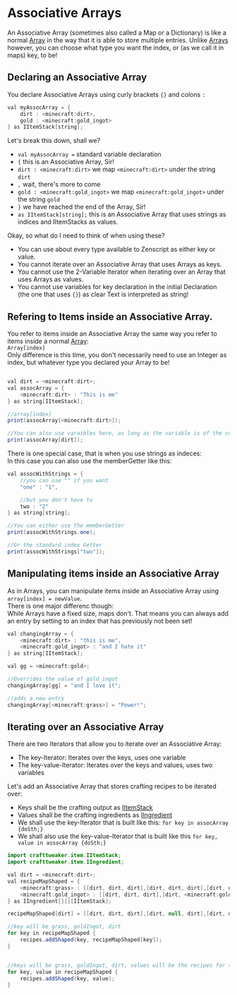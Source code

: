 # Associative Arrays

An Associative Array (sometimes also called a Map or a Dictionary) is like a normal [Array](Arrays_and_Loops) in the way that it is able to store multiple entries. Unlike [Arrays](Arrays_and_Loops) however, you can choose what type you want the index, or (as we call it in maps) key, to be!

## Declaring an Associative Array

You declare Associative Arrays using curly brackets `{}` and colons `:`  
```JAVA
val myAssocArray = {
	dirt : <minecraft:dirt>,
	gold : <minecraft:gold_ingot>
} as IItemStack[string];
```

Let's break this down, shall we?  

- `val myAssocArray =` standard variable declaration
- `{` this is an Associative Array, Sir!
- `dirt : <minecraft:dirt>` we map `<minecraft:dirt>` under the string `dirt`
- `,` wait, there's more to come
- `gold : <minecraft:gold_ingot>` we map `<minecraft:gold_ingot>` under the string `gold`
- `}` we have reached the end of the Array, Sir!
- `as IItemStack[string];` this is an Associative Array that uses strings as indices and IItemStacks as values.


Okay, so what do I need to think of when using these?  

- You can use about every type available to Zenscript as either key or value.
- You cannot iterate over an Associative Array that uses Arrays as keys.
- You cannot use the 2-Variable Iterator when iterating over an Array that uses Arrays as values.
- You cannot use variables for key declaration in the initial Declaration (the one that uses `{}`) as clear Text is interpreted as string!


## Refering to Items inside an Associative Array.

You refer to items inside an Associative Array the same way you refer to items inside a normal [Array](Arrays_and_Loops):  
`Array[index]`  
Only difference is this time, you don't necessarily need to use an Integer as index, but whatever type you declared your Array to be!  
```JAVA

val dirt = <minecraft:dirt>;
val assocArray = {
	<minecraft:dirt> : "This is me"
} as string[IItemStack];

//array[index]
print(assocArray[<minecraft:dirt>]);

//You can also use varaibles here, as long as the variable is of the correct type
print(assocArray[dirt]);
```


There is one special case, that is when you use strings as indeces:  
In this case you can also use the memberGetter like this:  
```JAVA
val assocWithStrings = {
	//you can use "" if you want
	"one" : "1",

	//but you don't have to
	two : "2"
} as string[string];

//You can either use the memberGetter
print(assocWithStrings.one);

//Or the standard index Getter
print(assocWithStrings["two"]);
```

## Manipulating items inside an Associative Array

As in Arrays, you can manipulate items inside an Associative Array using `array[index] = newValue`.  
There is one major differenc though:  
While Arrays have a fixed size, maps don't. That means you can always add an entry by setting to an index that has previously not been set!

```JAVA
val changingArray = {
	<minecraft:dirt> : "this is me",
	<minecraft:gold_ingot> : "and I hate it"
} as string[IItemStack];

val gg = <minecraft:gold>;

//Overrides the value of gold_ingot
changingArray[gg] = "and I love it";

//adds a new entry
changingArray[<minecraft:grass>] = "Power!";
```


## Iterating over an Associative Array

There are two Iterators that allow you to iterate over an Associative Array:  

- The key-Iterator: Iterates over the keys, uses one variable
- The key-value-Iterator: Iterates over the keys and values, uses two variables

Let's add an Associative Array that stores crafting recipes to be iterated over:  

- Keys shall be the crafting output as [IItemStack](/Vanilla/Items/IItemStack)
- Values shall be the crafting ingredients as [IIngredient](/Vanilla/Variable_Types/IIngredient)
- We shall use the key-Iterator that is built like this: `for key in assocArray {doSth;}`
- We shall also use the key-value-Iterator that is built like this `for key, value in assocArray {doSth;}`


```JAVA
import crafttweaker.item.IItemStack;
import crafttweaker.item.IIngredient;

val dirt = <minecraft:dirt>;
val recipeMapShaped = {
	<minecraft:grass> : [[dirt, dirt, dirt],[dirt, dirt, dirt],[dirt, dirt, dirt]],
	<minecraft:gold_ingot> : [[dirt, dirt, dirt],[dirt, <minecraft:gold_ingot>, dirt],[dirt, dirt, dirt]]
} as IIngredient[][][IItemStack];

recipeMapShaped[dirt] = [[dirt, dirt, dirt],[dirt, null, dirt],[dirt, dirt, dirt]];

//key will be grass, goldIngot, dirt
for key in recipeMapShaped {
	recipes.addShaped(key, recipeMapShaped[key]);
}


//keys will be grass, goldIngot, dirt, values will be the recipes for them
for key, value in recipeMapShaped {
	recipes.addShaped(key, value);
}
```